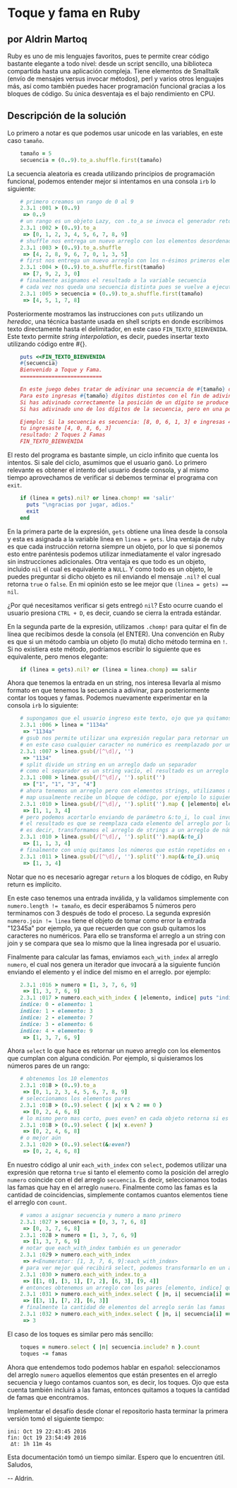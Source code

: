 # Toque y fama en Ruby
## por Aldrin Martoq

Ruby es uno de mis lenguajes favoritos, pues te permite crear código bastante elegante a todo nivel: desde un script sencillo, una biblioteca compartida hasta una aplicación compleja. Tiene elementos de Smalltalk (envío de mensajes versus invocar métodos), perl y varios otros lenguajes más, así como también puedes hacer programación funcional gracias a los bloques de código. Su única desventaja es el bajo rendimiento en CPU.


## Descripción de la solución

Lo primero a notar es que podemos usar unicode en las variables, en este caso `tamaño`.

```ruby
    tamaño = 5
    secuencia = (0..9).to_a.shuffle.first(tamaño)
```

La secuencia aleatoria es creada utilizando principios de programación funcional, podemos entender mejor si intentamos en una consola `irb` lo siguiente:

```ruby
    # primero creamos un rango de 0 al 9
    2.3.1 :001 > (0..9)
     => 0..9 
    # un rango es un objeto Lazy, con .to_a se invoca el generador retornado un arreglo de números
    2.3.1 :002 > (0..9).to_a
     => [0, 1, 2, 3, 4, 5, 6, 7, 8, 9] 
    # shuffle nos entrega un nuevo arreglo con los elementos desordenados
    2.3.1 :003 > (0..9).to_a.shuffle
     => [4, 2, 8, 9, 6, 7, 0, 1, 3, 5] 
    # first nos entrega un nuevo arreglo con los n-ésimos primeros elementos
    2.3.1 :004 > (0..9).to_a.shuffle.first(tamaño)
     => [7, 9, 2, 3, 0]
    # finalmente asignamos el resultado a la variable secuencia
    # cada vez nos queda una secuencia distinta pues se vuelve a ejecutar todo de nuevo
    2.3.1 :005 > secuencia = (0..9).to_a.shuffle.first(tamaño)
     => [4, 5, 1, 7, 8] 
```

Posteriormente mostramos las instrucciones con `puts` utilizando un *heredoc*, una técnica bastante usada en shell scripts en donde escribimos texto directamente hasta el delimitador, en este caso `FIN_TEXTO_BIENVENIDA`. Este texto permite *string interpolation*, es decir, puedes insertar texto utilizando código entre #{}.

```ruby
    puts <<FIN_TEXTO_BIENVENIDA
    #{secuencia}
    Bienvenido a Toque y Fama.
    ==========================

    En este juego debes tratar de adivinar una secuencia de #{tamaño} dígitos generadas por el programa.
    Para esto ingresas #{tamaño} dígitos distintos con el fin de adivinar la secuencia.
    Si has adivinado correctamente la posición de un dígito se produce una Fama.
    Si has adivinado uno de los dígitos de la secuencia, pero en una posición distinta se trata de un Toque.

    Ejemplo: Si la secuencia es secuencia: [8, 0, 6, 1, 3] e ingresas 40863, entonces en pantalla aparecerá:
    tu ingresaste [4, 0, 8, 6, 3]
    resultado: 2 Toques 2 Famas
    FIN_TEXTO_BIENVENIDA
```

El resto del programa es bastante simple, un ciclo infinito que cuenta los intentos. Si sale del ciclo, asumimos que el usuario ganó. Lo primero relevante es obtener el intento del usuario desde consola, y al mismo tiempo aprovechamos de verificar si debemos terminar el programa con `exit`.

```ruby
    if (linea = gets).nil? or linea.chomp! == 'salir'
      puts "\ngracias por jugar, adios."
      exit
    end
```

En la primera parte de la expresión, `gets` obtiene una línea desde la consola y esta es asignada a la variable linea en `linea = gets`. Una ventaja de ruby es que cada instrucción retorna siempre un objeto, por lo que si ponemos esto entre paréntesis podemos utilizar inmediatamente el valor ingresado sin instrucciones adicionales. Otra ventaja es que todo es un objeto, incluido `nil` el cual es equivalente a `NULL`. Y como todo es un objeto, le puedes preguntar si dicho objeto es nil enviando el mensaje `.nil?` el cual retorna `true` o `false`. En mi opinión esto se lee mejor que `(linea = gets) == nil`.

¿Por qué necesitamos verificar si gets entregó `nil`? Esto ocurre cuando el usuario presiona `CTRL + D`, es decir, cuando se cierra la entrada estándar.

En la segunda parte de la expresión, utilizamos `.chomp!` para quitar el fin de línea que recibimos desde la consola (el ENTER). Una convención en Ruby es que si un método cambia un objeto (lo muta) dicho método termina en `!`. Si no existiera este método, podríamos escribir lo siguiente que es equivalente, pero menos elegante:

```ruby
    if (linea = gets).nil? or (linea = linea.chomp) == salir
```

Ahora que tenemos la entrada en un string, nos interesa llevarla al mismo formato en que tenemos la secuencia a adivinar, para posteriormente contar los toques y famas. Podemos nuevamente experimentar en la consola `irb` lo siguiente:

```ruby
    # supongamos que el usuario ingreso este texto, ojo que ya quitamos el fin de línea
    2.3.1 :006 > linea = "1134a"
     => "1134a" 
    # gsub nos permite utilizar una expresión regular para retornar un nuevo string
    # en este caso cualquier caracter no numérico es reemplazado por un string vacío
    2.3.1 :007 > linea.gsub(/[^\d]/, '')
     => "1134" 
    # split divide un string en un arreglo dado un separador
    # como el separador es un string vacío, el resultado es un arreglo con cada caracter
    2.3.1 :008 > linea.gsub(/[^\d]/, '').split('')
     => ["1", "1", "3", "4"] 
    # ahora tenemos un arreglo pero con elementos strings, utilizamos map el cual retorna un nuevo arreglo
    # map usualmente recibe un bloque de código, por ejemplo lo siguiente
    2.3.1 :010 > linea.gsub(/[^\d]/, '').split('').map { |elemento| elemento.to_i }
     => [1, 1, 3, 4] 
    # pero podemos acortarlo enviando de parámetro &:to_i, lo cual invocará dicho método en cada elemento
    # el resultado es que se reemplaza cada elemento del arreglo por lo retornado de to_i de cada elemento
    # es decir, transformamos el arreglo de strings a un arreglo de números
    2.3.1 :010 > linea.gsub(/[^\d]/, '').split('').map(&:to_i)
     => [1, 1, 3, 4] 
    # finalmente con uniq quitamos los números que están repetidos en el arreglo
    2.3.1 :011 > linea.gsub(/[^\d]/, '').split('').map(&:to_i).uniq
     => [1, 3, 4] 
```

Notar que no es necesario agregar `return` a los bloques de código, en Ruby return es implícito.

En este caso tenemos una entrada inválida, y la validamos simplemente con `numero.length != tamaño`, es decir esperábamos 5 números pero terminamos con 3 después de todo el proceso. La segunda expresión `numero.join != linea` tiene el objeto de tomar como error la entrada "12345a" por ejemplo, ya que recuerden que con gsub quitamos los caracteres no numéricos. Para ello se transforma el arreglo a un string con join y se compara que sea lo mismo que la linea ingresada por el usuario.

Finalmente para calcular las famas, enviamos `each_with_index` al arreglo `numero`, el cual nos genera un iterador que invocará a la siguiente función enviando el elemento y el índice del mismo en el arreglo. por ejemplo:

```ruby
    2.3.1 :016 > numero = [1, 3, 7, 6, 9]
     => [1, 3, 7, 6, 9] 
    2.3.1 :017 > numero.each_with_index { |elemento, indice| puts "indice: #{indice} - elemento: #{elemento}" }
    indice: 0 - elemento: 1
    indice: 1 - elemento: 3
    indice: 2 - elemento: 7
    indice: 3 - elemento: 6
    indice: 4 - elemento: 9
     => [1, 3, 7, 6, 9] 
```

Ahora `select` lo que hace es retornar un nuevo arreglo con los elementos que cumplan con alguna condición. Por ejemplo, si quisieramos los números pares de un rango:

```ruby
    # obtenemos los 10 elementos
    2.3.1 :018 > (0..9).to_a
     => [0, 1, 2, 3, 4, 5, 6, 7, 8, 9] 
    # seleccionamos los elementos pares
    2.3.1 :018 > (0..9).select { |x| x % 2 == 0 }
     => [0, 2, 4, 6, 8] 
    # lo mismo pero mas corto, pues even? en cada objeto retorna si es par o no
    2.3.1 :018 > (0..9).select { |x| x.even? }
     => [0, 2, 4, 6, 8] 
    # o mejor aún
    2.3.1 :020 > (0..9).select(&:even?)
     => [0, 2, 4, 6, 8] 
```

En nuestro código al unir `each_with_index` con `select`, podemos utilizar una expresión que retorna `true` si tanto el elemento como la posición del arreglo `numero` coincide con el del arreglo `secuencia`. Es decir, seleccionamos todas las famas que hay en el arreglo `numero`. Finalmente como las famas es la cantidad de coincidencias, simplemente contamos cuantos elementos tiene el arreglo con `count`.

```ruby
    # vamos a asignar secuencia y numero a mano primero
    2.3.1 :027 > secuencia = [0, 3, 7, 6, 8]
     => [0, 3, 7, 6, 8] 
    2.3.1 :028 > numero = [1, 3, 7, 6, 9]
     => [1, 3, 7, 6, 9] 
    # notar que each_with_index también es un generador
    2.3.1 :029 > numero.each_with_index
     => #<Enumerator: [1, 3, 7, 6, 9]:each_with_index> 
    # para ver mejor qué recibirá select, podemos transformarlo en un arreglo
    2.3.1 :030 > numero.each_with_index.to_a
     => [[1, 0], [3, 1], [7, 2], [6, 3], [9, 4]] 
    # entonces obtenemos un arreglo con los pares [elemento, indice] que son famas
    2.3.1 :031 > numero.each_with_index.select { |n, i| secuencia[i] == n }
     => [[3, 1], [7, 2], [6, 3]] 
    # finalmente la cantidad de elementos del arreglo serán las famas
    2.3.1 :032 > numero.each_with_index.select { |n, i| secuencia[i] == n }.count
     => 3
```

El caso de los toques es similar pero más sencillo:

```ruby
    toques = numero.select { |n| secuencia.include? n }.count
    toques -= famas
```

Ahora que entendemos todo podemos hablar en español: seleccionamos del arreglo `numero` aquellos elementos que están presentes en el arreglo secuencia y luego contamos cuantos son, es decir, los toques. Ojo que esta cuenta también incluirá a las famas, entonces quitamos a toques la cantidad de famas que encontramos.

Implementar el desafío desde clonar el repositorio hasta terminar la primera versión tomó el siguiente tiempo:

    ini: Oct 19 22:43:45 2016
    fin: Oct 19 23:54:49 2016
     ∆t: 1h 11m 4s

Esta documentación tomó un tiempo similar. Espero que lo encuentren útil. Saludos,

-- Aldrin.

